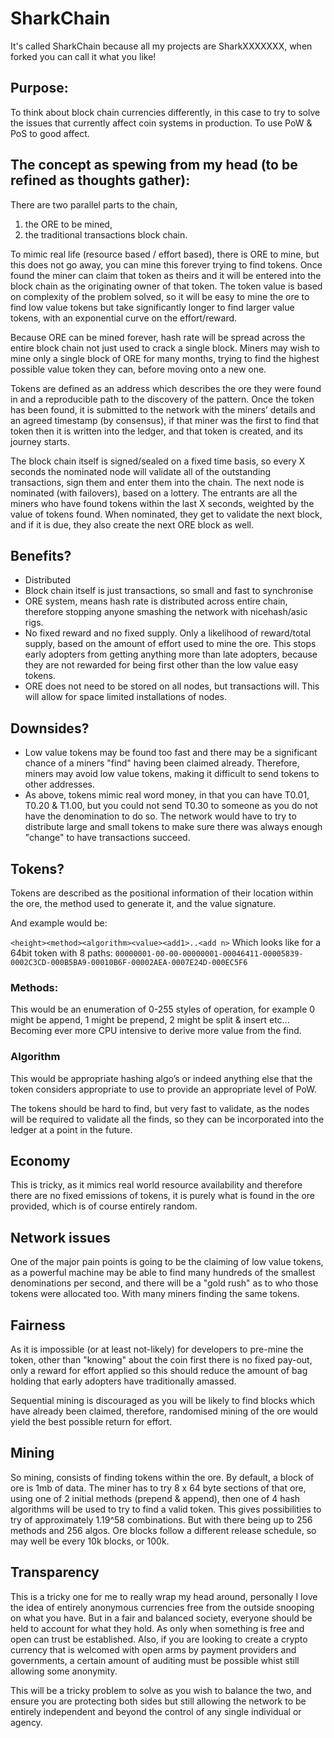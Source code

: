# SharkChain
It's called SharkChain because all my projects are SharkXXXXXXX, when forked you can call it what you like!


## Purpose:

To think about block chain currencies differently, in this case to try to solve the issues that currently affect coin systems in production.  To use PoW & PoS to good affect.

## The concept as spewing from my head (to be refined as thoughts gather):

There are two parallel parts to the chain, 

1) the ORE to be mined, 
2) the traditional transactions block chain.

To mimic real life (resource based / effort based), there is ORE to mine, but this does not go away, you can mine this forever trying to find tokens.  Once found the miner can claim that token as theirs and it will be entered into the block chain as the originating owner of that token.  The token value is based on complexity of the problem solved, so it will be easy to mine the ore to find low value tokens but take significantly longer to find larger value tokens, with an exponential curve on the effort/reward.

Because ORE can be mined forever, hash rate will be spread across the entire block chain not just used to crack a single block.  Miners may wish to mine only a single block of ORE for many months, trying to find the highest possible value token they can, before moving onto a new one.

Tokens are defined as an address which describes the ore they were found in and a reproducible path to the discovery of the pattern.  Once the token has been found, it is submitted to the network with the miners’ details and an agreed timestamp (by consensus), if that miner was the first to find that token then it is written into the ledger, and that token is created, and its journey starts.

The block chain itself is signed/sealed on a fixed time basis, so every X seconds the nominated node will validate all of the outstanding transactions, sign them and enter them into the chain.  The next node is nominated (with failovers), based on a lottery.  The entrants are all the miners who have found tokens within the last X seconds, weighted by the value of tokens found.  When nominated, they get to validate the next block, and if it is due, they also create the next ORE block as well.

## Benefits?

*  Distributed
*  Block chain itself is just transactions, so small and fast to synchronise
*  ORE system, means hash rate is distributed across entire chain, therefore stopping anyone smashing the network with nicehash/asic rigs.
*  No fixed reward and no fixed supply.   Only a likelihood of reward/total supply, based on the amount of effort used to mine the ore.  This stops early adopters from getting anything more than late adopters, because they are not rewarded for being first other than the low value easy tokens.
*  ORE does not need to be stored on all nodes, but transactions will.  This will allow for space limited installations of nodes.

## Downsides?

* Low value tokens may be found too fast and there may be a significant chance of a miners "find" having been claimed already.  Therefore, miners may avoid low value tokens, making it difficult to send tokens to other addresses.
* As above, tokens mimic real word money, in that you can have T0.01, T0.20 & T1.00, but you could not send T0.30 to someone as you do not have the denomination to do so.  The network would have to try to distribute large and small tokens to make sure there was always enough "change" to have transactions succeed.

## Tokens?

Tokens are described as the positional information of their location within the ore, the method used to generate it, and the value signature.

And example would be:

`<height><method><algorithm><value><add1>..<add n>`
Which looks like for a 64bit token with 8 paths:
`00000001-00-00-00000001-00046411-00005839-0002C3CD-000B5BA9-00010B6F-00002AEA-0007E24D-000EC5F6`
  
### Methods:

This would be an enumeration of 0-255 styles of operation, for example 0 might be append, 1 might be prepend, 2 might be split & insert etc...  Becoming ever more CPU intensive to derive more value from the find.

### Algorithm 

This would be appropriate hashing algo’s or indeed anything else that the token considers appropriate to use to provide an appropriate level of PoW.

The tokens should be hard to find, but very fast to validate, as the nodes will be required to validate all the finds, so they can be incorporated into the ledger at a point in the future.
  
## Economy

This is tricky, as it mimics real world resource availability and therefore there are no fixed emissions of tokens, it is purely what is found in the ore provided, which is of course entirely random.

## Network issues

One of the major pain points is going to be the claiming of low value tokens, as a powerful machine may be able to find many hundreds of the smallest denominations per second, and there will be a "gold rush" as to who those tokens were allocated too.  With many miners finding the same tokens.

## Fairness

As it is impossible (or at least not-likely) for developers to pre-mine the token, other than "knowing" about the coin first there is no fixed pay-out, only a reward for effort applied so this should reduce the amount of bag holding that early adopters have traditionally amassed.

Sequential mining is discouraged as you will be likely to find blocks which have already been claimed, therefore, randomised mining of the ore would yield the best possible return for effort.

## Mining

So mining, consists of finding tokens within the ore.  By default, a block of ore is 1mb of data.  The miner has to try 8 x 64 byte sections of that ore, using one of 2 initial methods (prepend & append), then one of 4 hash algorithms will be used to try to find a valid token.  This gives possibilities to try of approximately 1.19^58 combinations.  But with there being up to 256 methods and 256 algos.  Ore blocks follow a different release schedule, so may well be every 10k blocks, or 100k.

## Transparency

This is a tricky one for me to really wrap my head around, personally I love the idea of entirely anonymous currencies free from the outside snooping on what you have.  But in a fair and balanced society, everyone should be held to account for what they hold.  As only when something is free and open can trust be established.  Also, if you are looking to create a crypto currency that is welcomed with open arms by payment providers and governments, a certain amount of auditing must be possible whist still allowing some anonymity. 

This will be a tricky problem to solve as you wish to balance the two, and ensure you are protecting both sides but still allowing the network to be entirely independent and beyond the control of any single individual or agency.

